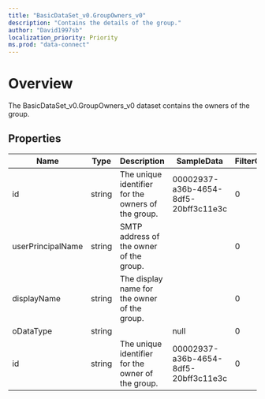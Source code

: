 ```yaml
---
title: "BasicDataSet_v0.GroupOwners_v0"
description: "Contains the details of the group."
author: "David1997sb"
localization_priority: Priority
ms.prod: "data-connect"
---
```


# Overview

The BasicDataSet_v0.GroupOwners_v0 dataset contains the owners of the group.

## Properties
| Name | Type | Description | SampleData | FilterOptions | IsDateFilter | 
|--|--|--| -- | -- |--|
| id | string | The unique identifier for the owners of the group.| 00002937-a36b-4654-8df5-20bff3c11e3c |0 | false |
| userPrincipalName | string | SMTP address of the owner of the group.| |0| fooproject@contoso.microsoft.com | false | 
| displayName | string | The display name for the owner of the group. | |0|Foo project | false | 
| oDataType | string | | null | 0 | false |
| id | string | The unique identifier for the owner of the group.| 00002937-a36b-4654-8df5-20bff3c11e3c |0 | false |